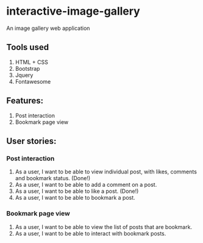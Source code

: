 # interactive-image-gallery
An image gallery web application

## Tools used
1. HTML + CSS
2. Bootstrap
3. Jquery
4. Fontawesome

## Features:
1. Post interaction
2. Bookmark page view


## User stories:

### Post interaction
1. As a user, I want to be able to view individual post, with likes, comments and bookmark status. (Done!)
2. As a user, I want to be able to add a comment on a post.
3. As a user, I want to be able to like a post. (Done!)
4. As a user, I want to be able to bookmark a post.

### Bookmark page view
1. As a user, I want to be able to view the list of posts that are bookmark.
2. As a user, I want to be able to interact with bookmark posts.